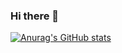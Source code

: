 ### Hi there 👋

[![Anurag's GitHub stats](https://github-readme-stats.vercel.app/api?username=zahrakiaheyraty1)](https://github.com/anuraghazra/github-readme-stats)

